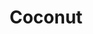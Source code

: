 ---
layout: item
title: Coconut
item-id: 5974
datatable: true
id: 5974
name: "Coconut"
members: true
lowalch: 34
highalch: 52
examine: "It's a coconut."
monsters:
  - id: 410
    name: "Kurask"
    members: true
    combat_level: 106
    wiki_url: "https://oldschool.runescape.wiki/w/Kurask"
    drops:
      - quantity: "10"
        rarity: 0.03225806451612903
        drop_requirements: null
  - id: 2042
    name: "Zulrah"
    members: true
    combat_level: 725
    wiki_url: "https://oldschool.runescape.wiki/w/Zulrah#Serpentine"
    drops:
      - quantity: "20"
        rarity: 0.024193548387096774
        drop_requirements: null
  - id: 6503
    name: "Callisto"
    members: true
    combat_level: 470
    wiki_url: "https://oldschool.runescape.wiki/w/Callisto"
    drops:
      - quantity: "60"
        rarity: 0.015625
        drop_requirements: null
  - id: 7405
    name: "King kurask"
    members: true
    combat_level: 295
    wiki_url: "https://oldschool.runescape.wiki/w/King_kurask"
    drops:
      - quantity: "10"
        rarity: 0.03225806451612903
        drop_requirements: null
---